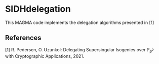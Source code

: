# SIDHdelegation

This MAGMA code implements the delegation algorithms presented in [1]






## References
[1] R. Pedersen, O. Uzunkol: Delegating Supersingular Isogenies over $\mathbb{F}_{p^2}$ with Cryptographic Applications, 2021.
